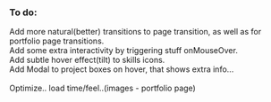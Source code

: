 ### To do:

Add more natural(better) transitions to page transition, as well as for portfolio page transitions.<br/>
Add some extra interactivity by triggering stuff onMouseOver.<br/>
Add subtle hover effect(tilt) to skills icons.<br/>
Add Modal to project boxes on hover, that shows extra info...<br/>
<br/>
Optimize.. load time/feel..(images - portfolio page) <br/>
